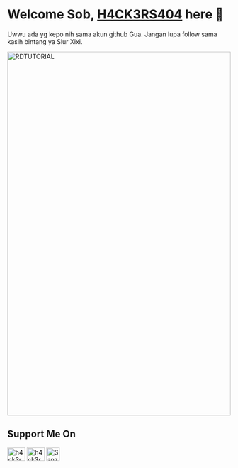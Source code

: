 # Welcome Sob, [H4CK3RS404](https://youtubw.com/c/RDTUTORIL-official) here 🙌

Uwwu ada yg kepo nih sama akun github Gua. Jangan lupa follow sama kasih bintang ya Slur Xixi.
<p><img align="center" width=100% src="https://raw.githubusercontent.com/RDTUTORIAL/RDTUTORIAL/main/121657510_1000479207083415_1101568902593936241_n.jpg" width=640px height=820px alt="RDTUTORIAL" /></p>
<h2> Support Me On</h2>
<!-- Wih Ada Bang Jago Recode & Copas Code Aing Njink -->
<!-- Aing Juga Bikin Sendiri Njink Lu Enak Maen Copy2 Aja Kan Goblok -->
<p>
<a href="https://www.instagram.com/rdtutorial_official/" target="blank"><img align="center" src="https://cdn.jsdelivr.net/npm/simple-icons@3.0.1/icons/instagram.svg" alt="h4ck3rs404" height="30" width="40" /></a>
<a href="https://youtube.com/c/RDTUTORIAL-official/" target="blank"><img align="center" src="https://cdn.jsdelivr.net/npm/simple-icons@3.0.1/icons/youtube.svg" alt="h4ck3rs404" height="30" width="40" /></a>
<a href="https://github.com/RDTUTORIAL" target="blank"><img align="center" src="https://cdn.jsdelivr.net/npm/simple-icons@v3/icons/github.svg" alt="Sanz" height="30" widht="40" /></a>
</p>
<!-- Jangan Di Rikod Donk Om Aku Juga Masih Belajar :v -->
<!-- Wih Ada Bang jago ^_^ -->
<!-- Mau copy code nya ya ^_^ -->
<!-- Aing juga masih belajar Anyink -->
<!-- Semoga yg copy code nya jomblo selamanya & gk berkah hidup nya -->
